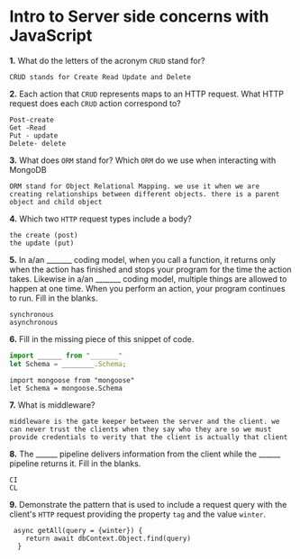 # Intro to Server side concerns with JavaScript

**1.** What do the letters of the acronym `CRUD` stand for?
<!-- enter you answer in the space below -->
```
CRUD stands for Create Read Update and Delete
```
**2.** Each action that `CRUD` represents maps to an HTTP request. What HTTP request does each `CRUD` action correspond to?
<!-- enter you answer in the space below -->
```
Post-create
Get -Read
Put - update
Delete- delete 
```
**3.** What does `ORM` stand for? Which `ORM` do we use when interacting with MongoDB
<!-- enter you answer in the space below -->
```
ORM stand for Object Relational Mapping. we use it when we are creating relationships between different objects. there is a parent object and child object 
```
**4.** Which two `HTTP` request types include a body?
<!-- enter you answer in the space below -->
```
the create (post)
the update (put)

```
**5.** In a/an _______ coding model, when you call a function, it returns only when the action has finished and stops your program for the time the action takes. Likewise in a/an _______ coding model, multiple things are allowed to happen at one time. When you perform an action, your program continues to run.  Fill in the blanks.
<!-- enter you answer in the space below -->
```
synchronous
asynchronous
```

**6.** Fill in the missing piece of this snippet of code.
```js
import ______ from "_______"
let Schema = ________.Schema;
```
<!-- enter you answer in the space below -->
```
import mongoose from "mongoose"
let Schema = mongoose.Schema
```
**7.** What is middleware?
<!-- enter you answer in the space below -->
```
middleware is the gate keeper between the server and the client. we can never trust the clients when they say who they are so we must provide credentials to verity that the client is actually that client 
```
**8.** The ______ pipeline delivers information from the client while the ______ pipeline returns it. Fill in the blanks. 
<!-- enter you answer in the space below -->
```
CI
CL

```
**9.** 
Demonstrate the pattern that is used to include a request query with the client's `HTTP` request providing the property `tag` and the value `winter`.
<!-- enter you answer in the space below -->
```
 async getAll(query = {winter}) {
    return await dbContext.Object.find(query)
  }
```